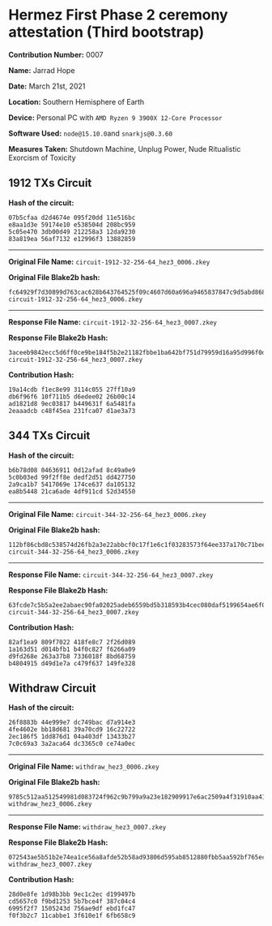 # Hermez First Phase 2 ceremony attestation  (Third bootstrap)

**Contribution Number:**    0007

**Name:**    Jarrad Hope

**Date:**    March 21st, 2021

**Location:** Southern Hemisphere of Earth

**Device:** Personal PC with `AMD Ryzen 9 3900X 12-Core Processor`

**Software Used:** `node@15.10.0`and `snarkjs@0.3.60` 

**Measures Taken:** Shutdown Machine, Unplug Power, Nude Ritualistic Exorcism of Toxicity


## 1912 TXs Circuit

**Hash of the circuit:**
````
07b5cfaa d2d4674e 095f20dd 11e516bc
e8aa1d3e 59174e10 e538504d 208bc959
5c05e470 3db00d49 212258a3 12da9230
83a819ea 56af7132 e12996f3 13882859
````

---

**Original File Name:** `circuit-1912-32-256-64_hez3_0006.zkey`

**Original File Blake2b hash:**
````
fc64929f7d30899d763cac628b643764525f09c4607d60a696a9465837847c9d5abd8683734ef843c8cdffd898a85ce3b3b576946d2a501102a88f202a7b6061  circuit-1912-32-256-64_hez3_0006.zkey
````

---

**Response File Name:** `circuit-1912-32-256-64_hez3_0007.zkey`

**Response File Blake2b Hash:**
````
3aceeb9842ecc5d6ff0ce9be184f5b2e21182fbbe1ba642bf751d79959d16a95d996f0d04e91b0d97606ccdf557bfb370263a05f48d40932d45f8b773a0e68e0  circuit-1912-32-256-64_hez3_0007.zkey
````

**Contribution Hash:**
````
19a14cdb f1ec8e99 3114c055 27ff10a9
db6f96f6 10f711b5 d6edee02 26b00c14
ad1821d8 9ec03817 b449631f 6a5481fa
2eaaadcb c48f45ea 231fca07 d1ae3a73
````

## 344 TXs Circuit

**Hash of the circuit:**
````
b6b78d08 04636911 0d12afad 8c49a0e9
5c0b03ed 99f2ff8e dedf2d51 dd427750
2a9ca1b7 5417069e 174ce637 da105132
ea8b5448 21ca6ade 4df911cd 52d34550
````

---

**Original File Name:** `circuit-344-32-256-64_hez3_0006.zkey`

**Original File Blake2b hash:**
````
112bf86cbd8c538574d26fb2a3e22abbcf0c17f1e6c1f03283573f64ee337a170c71bee457367240310fb6d45206233e3cfe1e30b15eb82809e61fcd14962369  circuit-344-32-256-64_hez3_0006.zkey
````

---

**Response File Name:** `circuit-344-32-256-64_hez3_0007.zkey`

**Response File Blake2b Hash:**
````
63fcde7c5b5a2ee2abaec90fa02025adeb6559bd5b318593b4cec080daf5199654ae6f000af6cd7e9393d3a90e1a5bfb3e1d52b72a065d9d65eb8e6057dbf886  circuit-344-32-256-64_hez3_0007.zkey
````

**Contribution Hash:**
````
82af1ea9 809f7022 418fe8c7 2f26d089
1a163d51 d014bfb1 b4f0c827 f6266a09
d9fd268e 263a37b8 7336018f 8bd68759
b4804915 d49d1e7a c479f637 149fe328
````

## Withdraw Circuit

**Hash of the circuit:**
````
26f8883b 44e999e7 dc749bac d7a914e3
4fe4602e bb18d681 39a70cd9 16c22722
2ec186f5 1dd876d1 04a403df 13433b27
7c0c69a3 3a2aca64 dc3365c0 ce74a0ec
````

---

**Original File Name:** `withdraw_hez3_0006.zkey`

**Original File Blake2b hash:**
````
9785c512aa512549981d083724f962c9b799a9a23e182909917e6ac2509a4f31910aa418ce47c9cbd3cbdb89f7c3fe058cbb4483cba9e0f90f77535466b64502  withdraw_hez3_0006.zkey
````

---

**Response File Name:** `withdraw_hez3_0007.zkey`

**Response File Blake2b Hash:**
````
072543ae5b51b2e74ea1ce56a8afde52b58ad93806d595ab8512880fbb5aa592bf765ec5e2e589486d23bd5cd4ca9f887eacb99551779402c46f25f89b506184  withdraw_hez3_0007.zkey
````

**Contribution Hash:**

````
28d0e8fe 1d98b3bb 9ec1c2ec d199497b
cd5657c0 f9bd1253 5b7bce4f 387c04c4
6995f2f7 1505243d 756ae9df ebd1fc47
f0f3b2c7 11cabbe1 3f610e1f 6fb658c9
````
